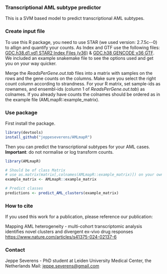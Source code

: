 ### Transcriptional AML subtype predictor
This is a SVM based model to predict transcriptional AML subtypes.

### Create input file
To use this R package, you need to use STAR (we used version: 2.7.5c--0) to allign and quantify your counts. As Index and GTF use the following files: [GDC.h38.d1.vd1 STAR2 Index Files (v36)](https://api.gdc.cancer.gov/data/c0008693-0583-4eac-bd5c-583070763893) & [GDC.h38 GENCODE v36 GTF](https://api.gdc.cancer.gov/data/be002a2c-3b27-43f3-9e0f-fd47db92a6b5). We included an example snakemake file to see the options used and get you on your way quicker.

Merge the _ReadsPerGene.out.tab_ files into a matrix with samples on the rows and the gene counts on the columns. Make sure you select the right count column according to strandness. For your R matrix, set sample-ids as rownames, and ensembl-ids (column 1 of _ReadsPerGene.out.tab_) as colnames. If you already have counts the colnames should be ordered as in the example file (AMLmapR::example_matrix).
### Use package
First install the package.
```R
library(devtools)
install_github("jeppeseverens/AMLmapR")
```

Then you can predict the transcriptional subtypes for your AML cases. __Important__: do not normalise or log transform counts. 
```R
library(AMLmapR)

# Should be of class Matrix
# use as.matrix(matrix[,colnames(AMLmapR::example_matrix)]) on your own file if needed.
example_matrix <- AMLmapR::example_matrix 	

# Predict classes
predictions <- predict_AML_clusters(example_matrix)
```
### How to cite
If you used this work for a publication, please reference our publication: 

Mapping AML heterogeneity - multi-cohort transcriptomic analysis identifies novel clusters and divergent ex-vivo drug responses
https://www.nature.com/articles/s41375-024-02137-6
### Contact
Jeppe Severens - PhD student at Leiden University Medical Center, the Netherlands
Mail: jeppe.severens@gmail.com
